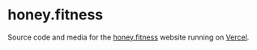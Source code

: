 # honey.fitness

Source code and media for the [honey.fitness](https://honey.fitness) website running on
[Vercel](https://vercel.com).
